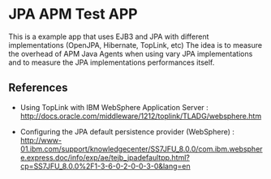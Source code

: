 JPA APM Test APP
================

This is a example app that uses EJB3 and JPA with different implementations (OpenJPA, Hibernate, TopLink, etc)
The idea is to measure the overhead of APM Java Agents when using vary JPA implementations and to measure the JPA implementations performances itself.




References
----------
- Using TopLink with IBM WebSphere Application Server : http://docs.oracle.com/middleware/1212/toplink/TLADG/websphere.htm

- Configuring the JPA default persistence provider (WebSphere) : http://www-01.ibm.com/support/knowledgecenter/SS7JFU_8.0.0/com.ibm.websphere.express.doc/info/exp/ae/tejb_jpadefaultpp.html?cp=SS7JFU_8.0.0%2F1-3-6-0-2-0-0-3-0&lang=en